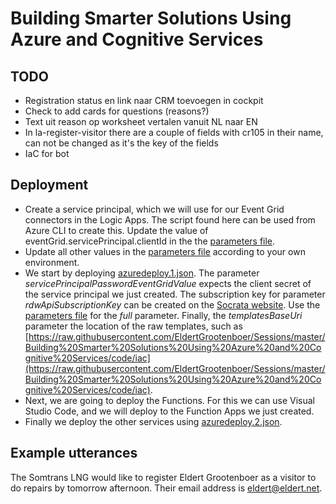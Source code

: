 # Building Smarter Solutions Using Azure and Cognitive Services

## TODO

- Registration status en link naar CRM toevoegen in cockpit
- Check to add cards for questions (reasons?)
- Text uit reason op worksheet vertalen vanuit NL naar EN
- In la-register-visitor there are a couple of fields with cr105 in their name, can not be changed as it's the key of the fields
- IaC for bot

## Deployment

- Create a service principal, which we will use for our Event Grid connectors in the Logic Apps. The script found here can be used from Azure CLI to create this. Update the value of eventGrid.servicePrincipal.clientId in the the [parameters file](./code/azuredeploy.parameters.json).
- Update all other values in the [parameters file](./code/azuredeploy.parameters.json) according to your own environment.
- We start by deploying [azuredeploy.1.json](./code/azuredeploy.1.json). The parameter _servicePrincipalPasswordEventGridValue_ expects the client secret of the service principal we just created. The subscription key for parameter _rdwApiSubscriptionKey_ can be created on the [Socrata website](https://opendata.rdw.nl/login?return_to=%2Fprofile%2Fedit%2Fdeveloper_settings). Use the [parameters file](./code/azuredeploy.parameters.json) for the _full_ parameter. Finally, the _templatesBaseUri_ parameter the location of the raw templates, such as [https://raw.githubusercontent.com/EldertGrootenboer/Sessions/master/Building%20Smarter%20Solutions%20Using%20Azure%20and%20Cognitive%20Services/code/iac](https://raw.githubusercontent.com/EldertGrootenboer/Sessions/master/Building%20Smarter%20Solutions%20Using%20Azure%20and%20Cognitive%20Services/code/iac).
- Next, we are going to deploy the Functions. For this we can use Visual Studio Code, and we will deploy to the Function Apps we just created.
- Finally we deploy the other services using [azuredeploy.2.json](./code/azuredeploy.2.json).

## Example utterances

The Somtrans LNG would like to register Eldert Grootenboer as a visitor to do repairs by tomorrow afternoon. Their email address is eldert@eldert.net.
